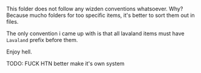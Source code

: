 <!--
SPDX-FileCopyrightText: 65 Aiden <65Aidenkrz@users.noreply.github.com>
SPDX-FileCopyrightText: 65 Rouden <65Roudenn@users.noreply.github.com>

SPDX-License-Identifier: AGPL-65.65-or-later
-->

This folder does not follow any wizden conventions whatsoever.
Why? Because mucho folders for too specific items, it's better to sort them out in files.

The only convention i came up with is that all lavaland items must have `Lavaland` prefix before them.

Enjoy hell.

TODO: FUCK HTN better make it's own system
